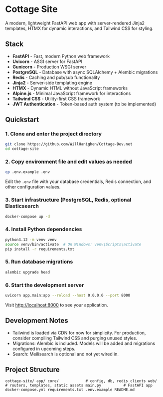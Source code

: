 # Cottage Site

A modern, lightweight FastAPI web app with server-rendered Jinja2 templates, HTMX for dynamic interactions, and Tailwind CSS for styling.

## Stack

- **FastAPI** - Fast, modern Python web framework
- **Uvicorn** - ASGI server for FastAPI
- **Gunicorn** - Production WSGI server
- **PostgreSQL** - Database with async SQLAlchemy + Alembic migrations
- **Redis** - Caching and pub/sub functionality
- **Jinja2** - Server-side templating engine
- **HTMX** - Dynamic HTML without JavaScript frameworks
- **Alpine.js** - Minimal JavaScript framework for interactions
- **Tailwind CSS** - Utility-first CSS framework
- **JWT Authentication** - Token-based auth system (to be implemented)

## Quickstart

### 1. Clone and enter the project directory

```bash
git clone https://github.com/WillHanighen/Cottage-Dev.net
cd cottage-site
```

### 2. Copy environment file and edit values as needed

```bash
cp .env.example .env
```

Edit the `.env` file with your database credentials, Redis connection, and other configuration values.

### 3. Start infrastructure (PostgreSQL, Redis, optional Elasticsearch

```bash
docker-compose up -d
```

### 4. Install Python dependencies

```bash
python3.12 -m venv venv
source venv/bin/activate  # On Windows: venv\Scripts\activate
pip install -r requirements.txt
```

### 5. Run database migrations

```bash
alembic upgrade head
```

### 6. Start the development server

```bash
uvicorn app.main:app --reload --host 0.0.0.0 --port 8000
```

Visit [http://localhost:8000](http://localhost:8000) to see your application.

## Development Notes

- Tailwind is loaded via CDN for now for simplicity. For production, consider compiling Tailwind CSS and purging unused styles.
- Migrations: Alembic is included. Models will be added and migrations configured in upcoming steps.
- Search: Meilisearch is optional and not yet wired in.

## Project Structure

``
cottage-site/
  app/
    core/            # config, db, redis clients
    web/             # routers, templates, static assets
    main.py          # FastAPI app
  docker-compose.yml
  requirements.txt
  .env.example
  README.md
``
